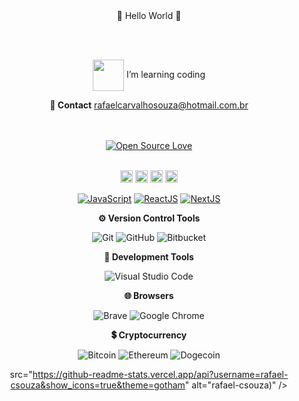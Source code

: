 <!-- https://github.com/iuricode/readme-template/blob/main/badges/badges.md -->
<!-- https://dev.to/envoy_/150-badges-for-github-pnk -->

<div align="center"> 
👋 Hello World 👋

<br><br>

<img align="center" src="https://media.giphy.com/media/ULb3E2pDABUMurdUBE/giphy.gif" width="50"> I’m learning coding

**📱 Contact**
rafaelcarvalhosouza@hotmail.com.br

  <br><br>
  [![Open Source Love](https://badges.frapsoft.com/os/v2/open-source.svg?v=103)](https://github.com/rafael-csouza)
  <br><br>

    

<code><img height="20" src="https://img.shields.io/badge/-CSS-333333?style=flat&logo=CSS3&logoColor=1572B6"></code>
<code><img height="20" src="https://img.shields.io/badge/-Git-20232A?style=flat&logo=git&logoColor=007ACC"></code>
<code><img height="20" src="https://img.shields.io/badge/Ubuntu-E95420?style=for-the-badge&logo=ubuntu&logoColor=white"></code>
<code><img height="20" src="https://img.shields.io/badge/Bitbucket-330F63?style=for-the-badge&logo=bitbucket&logoColor=white"></code>
  
[![JavaScript](https://img.shields.io/badge/-JavaScript-%23F7DF1C?style=flat-square&logo=javascript&logoColor=000000&labelColor=%23F7DF1C&color=%23FFCE5A)](https://www.javascript.com/)
[![ReactJS](https://img.shields.io/badge/-ReactJS-%23282C34?style=flat-square&logo=react)](https://reactjs.org/)
[![NextJS](https://img.shields.io/badge/-NextJs-black?style=flat-square&logo=next.js)](https://nextjs.org/)
  
**⚙️ Version Control Tools**

![Git](https://img.shields.io/badge/git-%23F05033.svg?style=for-the-badge&logo=git&logoColor=white) ![GitHub](https://img.shields.io/badge/github-%23121011.svg?style=for-the-badge&logo=github&logoColor=white) ![Bitbucket](https://img.shields.io/badge/bitbucket-%230047B3.svg?style=for-the-badge&logo=bitbucket&logoColor=white)

**🔧 Development Tools**
  
![Visual Studio Code](https://img.shields.io/badge/Visual%20Studio%20Code-0078d7.svg?style=for-the-badge&logo=visual-studio-code&logoColor=white)


**🌐 Browsers**
  
![Brave](https://img.shields.io/badge/Brave-FB542B?style=for-the-badge&logo=Brave&logoColor=white)
![Google Chrome](https://img.shields.io/badge/Google%20Chrome-4285F4?style=for-the-badge&logo=GoogleChrome&logoColor=white)
  
  
**💲 Cryptocurrency**
  
![Bitcoin](https://img.shields.io/badge/Bitcoin-000?style=for-the-badge&logo=bitcoin&logoColor=white)
![Ethereum](https://img.shields.io/badge/Ethereum-3C3C3D?style=for-the-badge&logo=Ethereum&logoColor=white)
![Dogecoin](https://img.shields.io/badge/dogecoin-B59A30?style=for-the-badge&logo=dogecoin&logoColor=white)
  
<!-- [![GitHub followers](https://img.shields.io/github/followers/rafael-csouza?label=Follow&style=social)](https://github.com/rafael-csouza/?tab=follow) -->
 src="https://github-readme-stats.vercel.app/api?username=rafael-csouza&show_icons=true&theme=gotham" alt="rafael-csouza)" />
  
